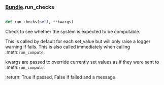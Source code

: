 ### [Bundle](Bundle.md).run_checks

```py

def run_checks(self, **kwargs)

```



Check to see whether the system is expected to be computable.

This is called by default for each set_value but will only raise a
logger warning if fails.  This is also called immediately when calling
:meth:`run_compute`.

kwargs are passed to override currently set values as if they were
sent to :meth:`run_compute`.

:return: True if passed, False if failed and a message


